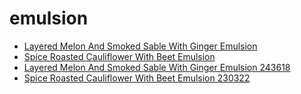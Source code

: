 # emulsion

 * [Layered Melon And Smoked Sable With Ginger Emulsion](../../index/l/layered-melon-and-smoked-sable-with-ginger-emulsion-243618.json)
 * [Spice Roasted Cauliflower With Beet Emulsion](../../index/s/spice-roasted-cauliflower-with-beet-emulsion-230322.json)
 * [Layered Melon And Smoked Sable With Ginger Emulsion 243618](../../index/l/layered-melon-and-smoked-sable-with-ginger-emulsion-243618.json)
 * [Spice Roasted Cauliflower With Beet Emulsion 230322](../../index/s/spice-roasted-cauliflower-with-beet-emulsion-230322.json)
